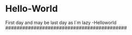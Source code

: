 # Hello-World
First day and may be last day as I`m lazy -Helloworld
###########################################
